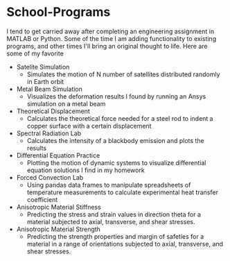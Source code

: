 # School-Programs
I tend to get carried away after completing an engineering assignment in MATLAB or Python. Some of the time I am adding functionality to existing programs, and other times I'll bring an original thought to life. Here are some of my favorite
* Satelite Simulation
   * Simulates the motion of N number of satellites distributed randomly in Earth orbit
* Metal Beam Simulation
   * Visualizes the deformation results I found by running an Ansys simulation on a metal beam
* Theoretical Displacement
   * Calculates the theoretical force needed for a steel rod to indent a copper surface with a certain displacement
 * Spectral Radiation Lab
   * Calculates the intensity of a blackbody emission and plots the results
 * Differential Equation Practice
   * Plotting the motion of dynamic systems to visualize differential equation solutions I find in my homework
 * Forced Convection Lab
   * Using pandas data frames to manipulate spreadsheets of temperature measurements to calculate experimental heat transfer coefficient
 * Anisotropic Material Stiffness
   * Predicting the stress and strain values in direction theta for a material subjected to axial, transverse, and shear stresses.
 * Anisotropic Material Strength
   * Predicting the strength properties and margin of safeties for a material in a range of orientations subjected to axial, transverse, and shear stresses.
